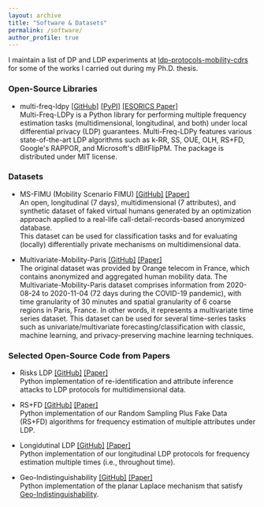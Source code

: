 ```yaml
---
layout: archive
title: "Software & Datasets"
permalink: /software/
author_profile: true
---
```


I maintain a list of DP and LDP experiments at [ldp-protocols-mobility-cdrs](https://github.com/hharcolezi/ldp-protocols-mobility-cdrs) for some of the works I carried out during my Ph.D. thesis.

### Open-Source Libraries

- multi-freq-ldpy [[GitHub]](https://github.com/hharcolezi/multi-freq-ldpy) [[PyPI]](https://pypi.org/project/multi-freq-ldpy/) [[ESORICS Paper]](https://arxiv.org/abs/2205.02648)\
Multi-Freq-LDPy is a Python library for performing multiple frequency estimation tasks (multidimensional, longitudinal, and both) under local differential privacy (LDP) guarantees. Multi-Freq-LDPy features various state-of-the-art LDP algorithms such as k-RR, SS, OUE, OLH, RS+FD, Google's RAPPOR, and Microsoft's dBitFlipPM. The package is distributed under MIT license.

### Datasets

- MS-FIMU (Mobility Scenario FIMU) [[GitHub]](https://github.com/hharcolezi/OpenMSFIMU) [[Paper]](https://doi.org/10.1109/iwcmc48107.2020.9148138)\
An open, longitudinal (7 days), multidimensional (7 attributes), and synthetic dataset of faked virtual humans generated by an optimization approach applied to a real-life call-detail-records-based anonymized database.\
This dataset can be used for classification tasks and for evaluating (locally) differentially private mechanisms on multidimensional data.

- Multivariate-Mobility-Paris [[GitHub]](https://github.com/hharcolezi/ldp-protocols-mobility-cdrs/blob/main/papers/%5B3%5D/ML_final_df_real.csv) [[Paper]](https://link.springer.com/article/10.1007/s00521-022-07393-0)\
The original dataset was provided by Orange telecom in France, which contains anonymized and aggregated human mobility data. The Multivariate-Mobility-Paris dataset comprises information from 2020-08-24 to 2020-11-04 (72 days during the COVID-19 pandemic), with time granularity of 30 minutes and spatial granularity of 6 coarse regions in Paris, France. In other words, it represents a multivariate time series dataset. This dataset can be used for several time-series tasks such as univariate/multivariate forecasting/classification with classic, machine learning, and privacy-preserving machine learning techniques.


### Selected Open-Source Code from Papers

- Risks LDP [[GitHub]](https://github.com/hharcolezi/risks-ldp) [[Paper]](https://arxiv.org/abs/2209.01684)\
Python implementation of re-identification and attribute inference attacks to LDP protocols for multidimensional data.

- RS+FD [[GitHub]](https://github.com/hharcolezi/ldp-protocols-mobility-cdrs/tree/main/papers/%5B2%5D) [[Paper]](https://doi.org/10.1145/3459637.3482467)\
Python implementation of our Random Sampling Plus Fake Data (RS+FD) algorithms for frequency estimation of multiple attributes under LDP.

- Longidutinal LDP [[GitHub]](https://github.com/hharcolezi/ldp-protocols-mobility-cdrs/tree/main/papers/%5B4%5D) [[Paper]](https://doi.org/10.1016/j.dcan.2022.07.003)\
Python implementation of our longitudinal LDP protocols for frequency estimation multiple times (i.e., throughout time).

- Geo-Indistinguishability [[GitHub]](https://github.com/hharcolezi/ldp-protocols-mobility-cdrs/tree/main/papers/%5B5%5D) [[Paper]](https://doi.org/10.3390/mca26030056)\
Python implementation of the planar Laplace mechanism that satisfy [Geo-Indistinguishability](https://doi.org/10.1145/2508859.2516735).
